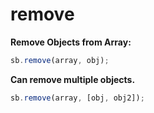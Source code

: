 # remove

**Remove Objects from Array:**

```javascript
sb.remove(array, obj);
```

**Can remove multiple objects.**

```javascript
sb.remove(array, [obj, obj2]);
```

